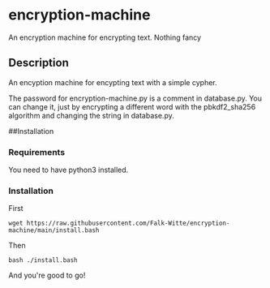 # encryption-machine

An encryption machine for encrypting text. Nothing fancy

## Description

An encyption machine for encypting text with a simple cypher.

The password for encryption-machine.py is a comment in database.py. You can
change it, just by encrypting a different word with the pbkdf2_sha256 algorithm
and changing the string in database.py.

##Installation

### Requirements

You need to have python3 installed.

### Installation

First

    wget https://raw.githubusercontent.com/Falk-Witte/encryption-machine/main/install.bash

Then

    bash ./install.bash

And you're good to go!

